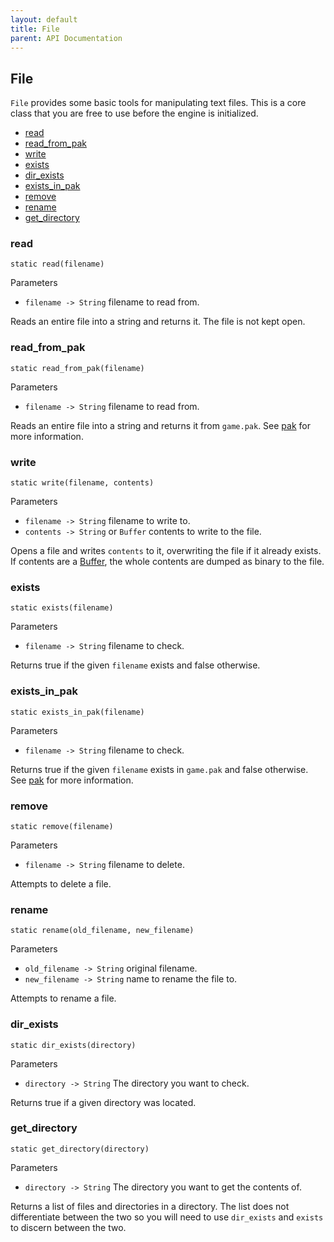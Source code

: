 ```yaml
---
layout: default
title: File
parent: API Documentation
---
```


## File
`File` provides some basic tools for manipulating text files. This is a core class
that you are free to use before the engine is initialized.

+ [read](#read)
+ [read_from_pak](#read_from_pak)
+ [write](#write)
+ [exists](#exists)
+ [dir_exists](#dir_exists)
+ [exists_in_pak](#exists_in_pak)
+ [remove](#remove)
+ [rename](#rename)
+ [get_directory](#get_directory)

### read
`static read(filename)`

Parameters
 + `filename -> String` filename to read from.
 
Reads an entire file into a string and returns it. The file is not kept open.

### read_from_pak
`static read_from_pak(filename)`

Parameters
 + `filename -> String` filename to read from.
 
Reads an entire file into a string and returns it from `game.pak`. See [pak](../Pak) for
more information.

### write
`static write(filename, contents)`

Parameters
 + `filename -> String` filename to write to.
 + `contents -> String` or `Buffer` contents to write to the file.

Opens a file and writes `contents` to it, overwriting the file if it already exists. If contents
are a [Buffer](Buffer), the whole contents are dumped as binary to the file.

### exists
`static exists(filename)`

Parameters
 + `filename -> String` filename to check.
 
Returns true if the given `filename` exists and false otherwise.

### exists_in_pak
`static exists_in_pak(filename)`

Parameters
 + `filename -> String` filename to check.
 
Returns true if the given `filename` exists in `game.pak` and false otherwise. See [pak](../Pak) for
more information.

### remove
`static remove(filename)`

Parameters
 + `filename -> String` filename to delete.
 
Attempts to delete a file.

### rename
`static rename(old_filename, new_filename)`

Parameters
 + `old_filename -> String` original filename.
 + `new_filename -> String` name to rename the file to.
 
Attempts to rename a file.

### dir_exists
`static dir_exists(directory)`

Parameters
 + `directory -> String` The directory you want to check.

Returns true if a given directory was located.

### get_directory
`static get_directory(directory)`

Parameters
 + `directory -> String` The directory you want to get the contents of.

Returns a list of files and directories in a directory. The list does not differentiate
between the two so you will need to use `dir_exists` and `exists` to discern between the
two.
